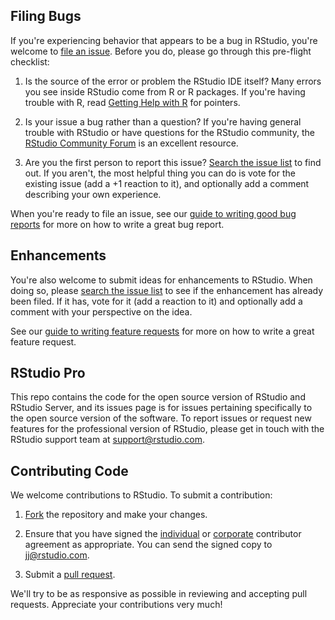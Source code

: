 ## Filing Bugs

If you're experiencing behavior that appears to be a bug in RStudio, you're welcome to [file an issue](https://github.com/rstudio/rstudio/issues/new). Before you do, please go through this pre-flight checklist:

1. Is the source of the error or problem the RStudio IDE itself? Many errors you see inside RStudio come from R or R packages. If you're having trouble with R, read [Getting Help with R](https://www.r-project.org/help.html) for pointers.

2. Is your issue a bug rather than a question? If you're having general trouble with RStudio or have questions for the RStudio community, the [RStudio Community Forum](https://community.rstudio.com/c/rstudio-ide) is an excellent resource.

3. Are you the first person to report this issue? [Search the issue list](https://github.com/rstudio/rstudio/issues) to find out. If you aren't, the most helpful thing you can do is vote for the existing issue (add a +1 reaction to it), and optionally add a comment describing your own experience.

When you're ready to file an issue, see our [guide to writing good bug reports](https://github.com/rstudio/rstudio/wiki/Writing-Good-Bug-Reports) for more on how to write a great bug report.

## Enhancements

You're also welcome to submit ideas for enhancements to RStudio. When doing so, please [search the issue list](https://github.com/rstudio/rstudio/issues) to see if the enhancement has already been filed. If it has, vote for it (add a reaction to it) and optionally add a comment with your perspective on the idea. 

See our [guide to writing feature requests](https://github.com/rstudio/rstudio/wiki/Writing-Good-Feature-Requests) for more on how to write a great feature request.

## RStudio Pro

This repo contains the code for the open source version of RStudio and RStudio Server, and its issues page is for issues pertaining specifically to the open source version of the software. To report issues or request new features for the professional version of RStudio, please get in touch with the RStudio support team at <support@rstudio.com>.

## Contributing Code

We welcome contributions to RStudio. To submit a contribution:

1. [Fork](https://github.com/rstudio/rstudio/fork) the repository and make your changes.

2. Ensure that you have signed the [individual](https://rstudioblog.files.wordpress.com/2017/05/rstudio_individual_contributor_agreement.pdf) or [corporate](https://rstudioblog.files.wordpress.com/2017/05/rstudio_corporate_contributor_agreement.pdf) contributor agreement as appropriate. You can send the signed copy to jj@rstudio.com.

3. Submit a [pull request](https://help.github.com/articles/using-pull-requests).

We'll try to be as responsive as possible in reviewing and accepting pull requests. Appreciate your contributions very much!

